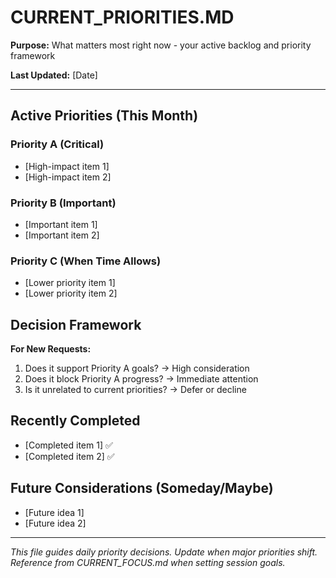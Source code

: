 # CURRENT_PRIORITIES.MD

**Purpose:** What matters most right now - your active backlog and priority framework

**Last Updated:** [Date]

---

## Active Priorities (This Month)

### Priority A (Critical)
- [High-impact item 1]
- [High-impact item 2]

### Priority B (Important)  
- [Important item 1]
- [Important item 2]

### Priority C (When Time Allows)
- [Lower priority item 1]
- [Lower priority item 2]

## Decision Framework

**For New Requests:**
1. Does it support Priority A goals? → High consideration
2. Does it block Priority A progress? → Immediate attention
3. Is it unrelated to current priorities? → Defer or decline

## Recently Completed
- [Completed item 1] ✅
- [Completed item 2] ✅

## Future Considerations (Someday/Maybe)
- [Future idea 1]
- [Future idea 2]

---

*This file guides daily priority decisions. Update when major priorities shift. Reference from CURRENT_FOCUS.md when setting session goals.*